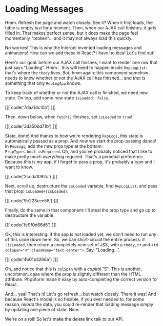 # Loading Messages

Hmm. Refresh the page and watch closely. See it? When it first loads, the table is
empty *just* for a moment. Then, when our AJAX call finishes, it gets filled in.
That makes perfect sense, but it does make the page feel momentarily "broken"...
and it may not always load this quickly.

No worries! This is why the Internet invented loading messages and animations! How
can we add these in React? I have no idea! Let's find out!

Here's our goal: before our AJAX call finishes, I want to render one row that just
says "Loading". Hmm... this will need to happen inside `RepLogList`: that's where
the `tbody` lives. But, hmm again: this component somehow needs to know whether or
not the AJAX call has finished... and *that* is something that only `RepLogApp` knows.

To keep track of whether or not the AJAX call is finished, we need new state. On
top, add some new state `isLoaded: false`.

[[[ code('7daa1dc10a') ]]]

Then, down below, when `fetch()` finishes, set `isLoaded` to `true`!

[[[ code('3da50dd71b') ]]]

State, done! And thanks to how we're rendering `RepLogs`, this state is automatically
passed as a prop. And *now* we start the prop-passing dance! In `RepLogs`, add the
new prop type at the bottom: `PropTypes.bool.isRequired`. Oh, and you've probably
noticed that I like to make pretty much *everything* required. That's a personal
preference. Because this is *my* app, if I forget to pass a prop, it's probably a
typo and I want to know.

[[[ code('2ccda1092c') ]]]

Next, scroll up, destructure the `isLoaded` variable, find `RepLogList`, and pass
that prop: `isLoaded={isLoaded}`.

[[[ code('9e223cee58') ]]]

Finally, do the same in that component: I'll steal the prop type
and go up to destructure the variable.

[[[ code('fc9f0d66d5') ]]]

Ok, this is interesting: if the app is *not* loaded yet, we don't need to run *any*
of this code down here. So, we can short-circuit the entire process: if `!isLoaded`,
then return a completely new set of JSX, with a `tbody`, `tr` and
`<td colSpan="4" className="text-center">`. Say, "Loading...".

[[[ code('4b01b3266a') ]]]

Oh, and notice that this is `colSpan` with a *capital* "S". This is another, uncommon,
case where the prop is slightly different than the HTML attribute. PhpStorm made
it easy by auto-completing the correct version for React.

And... yea! That's it! Let's go refresh... but watch closely. There it was! And
because React's model is so flexible, if you ever needed to, for some reason,
*reload* the data, you could re-render that loading message simply by updating
one piece of state. Nice.

We're on a roll! So let's make the delete link talk to our API.
